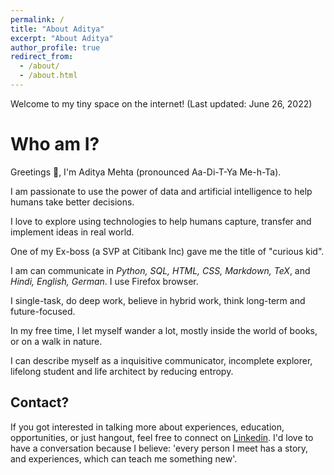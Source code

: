 ```yaml
---
permalink: /
title: "About Aditya"
excerpt: "About Aditya"
author_profile: true
redirect_from: 
  - /about/
  - /about.html
---
```


Welcome to my tiny space on the internet! (Last updated: June 26, 2022)


Who am I?
======
Greetings 👋, I'm Aditya Mehta (pronounced Aa-Di-T-Ya Me-h-Ta). 

I am passionate to use the power of data and artificial intelligence to help humans take better decisions.

I love to explore using technologies to help humans capture, transfer and implement ideas in real world.

One of my Ex-boss (a SVP at Citibank Inc) gave me the title of "curious kid".

I am can communicate in _Python, SQL, HTML, CSS, Markdown, TeX_, and _Hindi, English, German_. I use Firefox browser.

I single-task, do deep work, believe in hybrid work, think long-term and future-focused.

In my free time, I let myself wander a lot, mostly inside the world of books, or on a walk in nature.

I can describe myself as a inquisitive communicator, incomplete explorer, lifelong student and life architect by reducing entropy. 
<!-- By no means, I'm perfect and try to be less-erroneous. I enjoy solving problems and save time using technology, reducing entropy, and then serially over-thinking.  -->

<!-- My main tools are the Vim text editor, OpenBSD operating system, PostgreSQL database, Ruby language, and Firefox browser.  -->


Contact?
------
If you got interested in talking more about experiences, education, opportunities, or just hangout, feel free to connect on [Linkedin](https://www.linkedin.com/in/eradityamehta). I'd love to have a conversation because I believe: 'every person I meet has a story, and experiences, which can teach me something new'.


